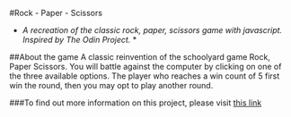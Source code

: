 #Rock - Paper - Scissors
* *A recreation of the classic rock, paper, scissors game with javascript. Inspired by The Odin Project.* * 

##About the game
A classic reinvention of the schoolyard game Rock, Paper Scissors. You will battle against the computer by clicking on one of the three available options. The player who reaches a win count of 5 first win the round, then you may opt to play another round. 

###To find out more information on this project, please visit [this link](https://www.theodinproject.com/courses/web-development-101/lessons/rock-paper-scissors)
